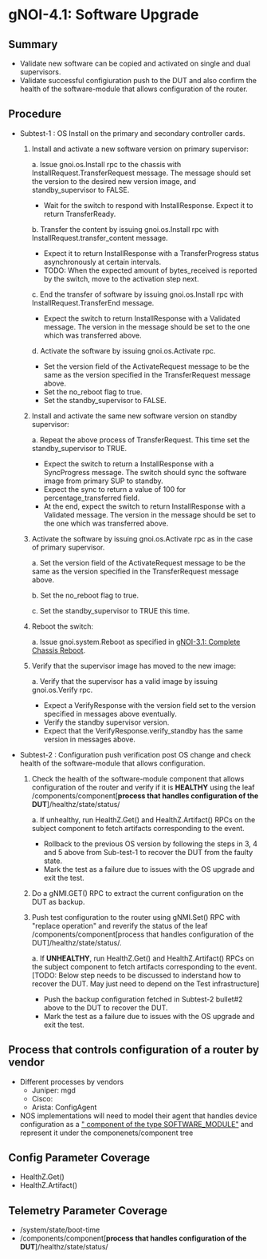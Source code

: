 # gNOI-4.1: Software Upgrade

## Summary

*   Validate new software can be copied and activated on single and dual supervisors.
*   Validate successful configiuration push to the DUT and also confirm the health of the software-module that allows configuration of the router.


## Procedure

* Subtest-1 : OS Install on the primary and secondary controller cards. 
   1. Install and activate a new software version on primary supervisor:
      
      a. Issue gnoi.os.Install rpc to the chassis with InstallRequest.TransferRequest message. The message should set the version to the desired new version image, and standby_supervisor to FALSE.
         * Wait for the switch to respond with InstallResponse. Expect it to
         return TransferReady.

      b. Transfer the content by issuing gnoi.os.Install rpc with InstallRequest.transfer_content message.
         * Expect it to return InstallResponse with a TransferProgress status
         asynchronously at certain intervals.
         * TODO: When the expected amount of bytes_received is reported by the
         switch, move to the activation step next.

      c. End the transfer of software by issuing gnoi.os.Install rpc with InstallRequest.TransferEnd message.
         * Expect the switch to return InstallResponse with a Validated message. The version in the message should be set to the one which was transferred above.
      
      d. Activate the software by issuing gnoi.os.Activate rpc.
         * Set the version field of the ActivateRequest message to be the same as the version specified in the TransferRequest message above.
         * Set the no_reboot flag to true.
         * Set the standby_supervisor to FALSE.
           
   2. Install and activate the same new software version on standby supervisor:
      
      a. Repeat the above process of TransferRequest. This time set the standby_supervisor to TRUE.
         * Expect the switch to return a InstallResponse with a SyncProgress message. The switch should sync the software image from primary SUP to standby.
         * Expect the sync to return a value of 100 for percentage_transferred field.
         * At the end, expect the switch to return InstallResponse with a Validated message. The version in the message should be set to the one which was transferred above.
           
   3. Activate the software by issuing gnoi.os.Activate rpc as in the case of primary supervisor.
      
      a. Set the version field of the ActivateRequest message to be the same as the version specified in the TransferRequest message above.
      
      b. Set the no_reboot flag to true.
      
      c. Set the standby_supervisor to TRUE this time.
      
   4. Reboot the switch:
      
      a. Issue gnoi.system.Reboot as specified in [gNOI-3.1: Complete Chassis Reboot](feature/gnoi/tests/complete_chassis_reboot/complete_chassis_reboot_test.md).
      
   5. Verify that the supervisor image has moved to the new image:
       
      a. Verify that the supervisor has a valid image by issuing gnoi.os.Verify rpc.
         * Expect a VerifyResponse with the version field set to the version specified in messages above eventually.
         * Verify the standby supervisor version.
         * Expect that the VerifyResponse.verify_standby has the same version in messages above.

               
* Subtest-2 : Configuration push verification post OS change and check health of the software-module that allows configuration.
  1. Check the health of the software-module component that allows configuration of the router and verify if it is **HEALTHY** using the leaf /components/component[**process that handles configuration of the DUT**]/healthz/state/status/
     
     a. If unhealthy, run HealthZ.Get() and HealthZ.Artifact() RPCs on the subject component to fetch artifacts corresponding to the event.
        * Rollback to the previous OS version by following the steps in 3, 4 and 5 above from Sub-test-1 to recover the DUT from the faulty state.
        * Mark the test as a failure due to issues with the OS upgrade and exit the test.
          
  2. Do a gNMI.GET() RPC to extract the current configuration on the DUT as backup.
     
  3. Push test configuration to the router using gNMI.Set() RPC with "replace operation" and reverify the status of the leaf /components/component[process that handles configuration of the DUT]/healthz/state/status/.
     
     a. If **UNHEALTHY**, run HealthZ.Get() and HealthZ.Artifact() RPCs on the subject component to fetch artifacts corresponding to the event.
        [TODO: Below step needs to be discussed to inderstand how to recover the DUT. May just need to depend on the Test infrastructure]
        * Push the backup configuration fetched in Subtest-2 bullet#2 above to the DUT to recover the DUT.
        * Mark the test as a failure due to issues with the OS upgrade and exit the test.
 

## Process that controls configuration of a router by vendor
   * Different processes by vendors
      * Juniper: mgd
      * Cisco:
      * Arista: ConfigAgent
   * NOS implementations will need to model their agent that handles device configuration as a [" component of the type SOFTWARE_MODULE"](https://github.com/openconfig/public/blob/master/release/models/platform/openconfig-platform-types.yang#L394) and represent it under the componenets/component tree
     
  
## Config Parameter Coverage
*   HealthZ.Get()
*   HealthZ.Artifact()

## Telemetry Parameter Coverage
*   /system/state/boot-time
*   /components/component[**process that handles configuration of the DUT**]/healthz/state/status/
